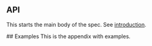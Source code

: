 ## API
This starts the main body of the spec. See [introduction](#intro).

<section class="appendix">
## Examples
This is the appendix with examples.
</section>

